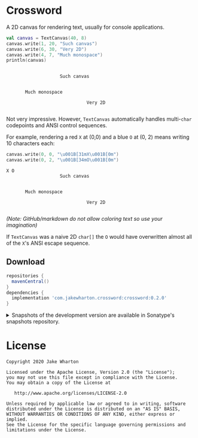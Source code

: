 # Crossword

A 2D canvas for rendering text, usually for console applications.

```kotlin
val canvas = TextCanvas(40, 8)
canvas.write(1, 20, "Such canvas")
canvas.write(6, 30, "Very 2D")
canvas.write(4, 7, "Much monospace")
println(canvas)
```
```
                                        
                    Such canvas         
                                        
                                        
       Much monospace                   
                                        
                              Very 2D   
                                        
```

Not very impressive. However, `TextCanvas` automatically handles multi-`char` codepoints and ANSI
control sequences.

For example, rendering a red `X` at (0,0) and a blue `O` at (0, 2) means writing 10 characters each: 
```kotlin
canvas.write(0, 0, "\u001B[31mX\u001B[0m")
canvas.write(0, 2, "\u001B[34mO\u001B[0m")
```
```
X O                                     
                    Such canvas         
                                        
                                        
       Much monospace                   
                                        
                              Very 2D   
                                        
```

_(Note: GitHub/markdown do not allow coloring text so use your imagination)_

If `TextCanvas` was a naive 2D `char[]` the `O` would have overwritten almost all of the `X`'s ANSI
escape sequence.


## Download

```groovy
repositories {
  mavenCentral()
}
dependencies {
  implementation 'com.jakewharton.crossword:crossword:0.2.0'
}
```

<details>
<summary>Snapshots of the development version are available in Sonatype's snapshots repository.</summary>
<p>

```groovy
repositories {
  maven {
    url 'https://oss.sonatype.org/content/repositories/snapshots/'
  }
}
dependencies {
  implementation 'com.jakewharton.crossword:crossword:0.3.0-SNAPSHOT'
}
```

</p>
</details>


# License

    Copyright 2020 Jake Wharton

    Licensed under the Apache License, Version 2.0 (the "License");
    you may not use this file except in compliance with the License.
    You may obtain a copy of the License at

       http://www.apache.org/licenses/LICENSE-2.0

    Unless required by applicable law or agreed to in writing, software
    distributed under the License is distributed on an "AS IS" BASIS,
    WITHOUT WARRANTIES OR CONDITIONS OF ANY KIND, either express or implied.
    See the License for the specific language governing permissions and
    limitations under the License.
